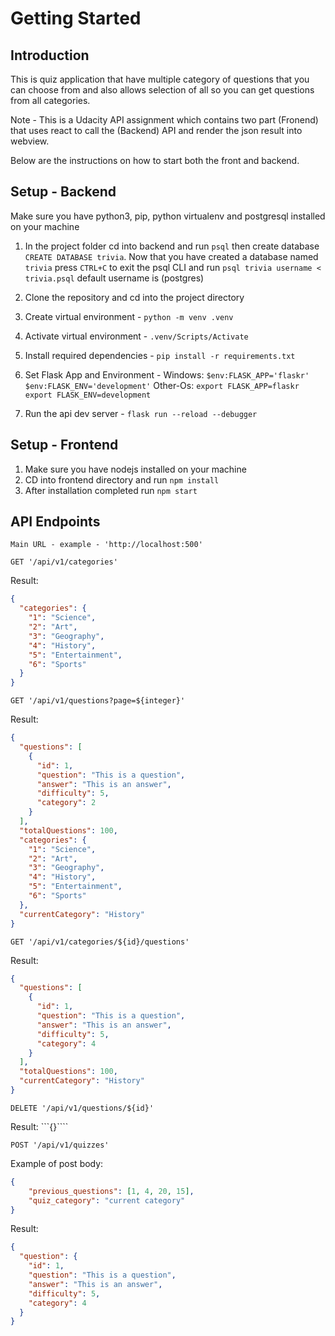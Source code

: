 # Getting Started

## Introduction

This is quiz application that have multiple category of questions that you can choose from and also allows selection of all so you can get questions from all categories.

Note - This is a Udacity API assignment which contains two part (Fronend) that uses react to call the (Backend) API and render the json result into webview.

Below are the instructions on how to start both the front and backend.

## Setup - Backend

Make sure you have python3, pip, python virtualenv and postgresql installed on your machine

1. In the project folder cd into backend and run `psql` then create database `CREATE DATABASE trivia`.
Now that you have created a database named `trivia` press `CTRL+C` to exit the psql CLI and run `psql trivia username < trivia.psql` default username is (postgres)

2. Clone the repository and cd into the project directory
3. Create virtual environment - `python -m venv .venv`
4. Activate virtual environment - `.venv/Scripts/Activate`
5. Install required dependencies - `pip install -r requirements.txt`
6. Set Flask App and Environment - Windows: `$env:FLASK_APP='flaskr'  $env:FLASK_ENV='development'` Other-Os: `export FLASK_APP=flaskr` `export FLASK_ENV=development`
7. Run the api dev server - `flask run --reload --debugger`


## Setup - Frontend

1. Make sure you have nodejs installed on your machine
2. CD into frontend directory and run `npm install`
3. After installation completed run `npm start`

## API Endpoints

`Main URL - example - 'http://localhost:500'`

`GET '/api/v1/categories'`

Result:
```json
{
  "categories": {
    "1": "Science",
    "2": "Art",
    "3": "Geography",
    "4": "History",
    "5": "Entertainment",
    "6": "Sports"
  }
}
```

`GET '/api/v1/questions?page=${integer}'`

Result:
```json
{
  "questions": [
    {
      "id": 1,
      "question": "This is a question",
      "answer": "This is an answer",
      "difficulty": 5,
      "category": 2
    }
  ],
  "totalQuestions": 100,
  "categories": {
    "1": "Science",
    "2": "Art",
    "3": "Geography",
    "4": "History",
    "5": "Entertainment",
    "6": "Sports"
  },
  "currentCategory": "History"
}
```

`GET '/api/v1/categories/${id}/questions'`

Result:
```json
{
  "questions": [
    {
      "id": 1,
      "question": "This is a question",
      "answer": "This is an answer",
      "difficulty": 5,
      "category": 4
    }
  ],
  "totalQuestions": 100,
  "currentCategory": "History"
}
```

`DELETE '/api/v1/questions/${id}'`

Result:
```{}````


`POST '/api/v1/quizzes'`

Example of post body:
```json
{
    "previous_questions": [1, 4, 20, 15],
    "quiz_category": "current category"   
}
```

Result:
```json
{
  "question": {
    "id": 1,
    "question": "This is a question",
    "answer": "This is an answer",
    "difficulty": 5,
    "category": 4
  }
}
```

